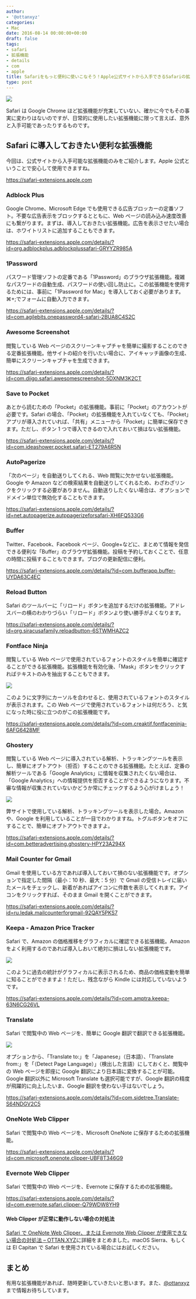 ```yaml
---
author:
- '@ottanxyz'
categories:
- Mac
date: 2016-08-14 00:00:00+00:00
draft: false
tags:
- safari
- 拡張機能
- details
- com
- apple
title: Safariをもっと便利に使いこなそう！Apple公式サイトから入手できるSafariの拡張機能
type: post
---
```


![](160814-57b001868a4d4.jpg)

Safari は Google Chrome ほど拡張機能が充実していない、確かに今でもその事実に変わりはないのですが、日常的に使用したい拡張機能に限って言えば、意外と入手可能であったりするものです。

## Safari に導入しておきたい便利な拡張機能

今回は、公式サイトから入手可能な拡張機能のみをご紹介します。Apple 公式ということで安心して使用できますね。

https://safari-extensions.apple.com

### Adblock Plus

Google Chrome、Microsoft Edge でも使用できる広告ブロッカーの定番ソフト。不要な広告表示をブロックするとともに、Web ページの読み込み速度改善にも繋がります。まずは、導入しておきたい拡張機能。広告を表示させたい場合は、ホワイトリストに追加することもできます。

https://safari-extensions.apple.com/details/?id=org.adblockplus.adblockplussafari-GRYYZR985A

### 1Password

パスワード管理ソフトの定番である「1Password」のブラウザ拡張機能。複雑なパスワードの自動生成、パスワードの使い回し防止に。この拡張機能を使用するためには、事前に「1Password for Mac」を導入しておく必要があります。⌘+;でフォームに自動入力できます。

https://safari-extensions.apple.com/details/?id=com.agilebits.onepassword4-safari-2BUA8C4S2C

### Awesome Screenshot

閲覧している Web ページのスクリーンキャプチャを簡単に撮影することのできる定番拡張機能。他サイトの紹介を行いたい場合に、アイキャッチ画像の生成、簡単にスクリーンキャプチャを生成できます。

https://safari-extensions.apple.com/details/?id=com.diigo.safari.awesomescreenshot-5DXNM3K2CT

### Save to Pocket

あとから読むための「Pocket」の拡張機能。事前に「Pocket」のアカウントが必要です。Safari の場合、「Pocket」の拡張機能を入れていなくても、「Pocket」アプリが導入されていれば、「共有」メニューから「Pocket」に簡単に保存できます。ただし、ボタン 1 つで導入できるので入れておいて損はない拡張機能。

https://safari-extensions.apple.com/details/?id=com.ideashower.pocket.safari-ET279A6R5N

### AutoPagerize

「次のページ」を自動送りしてくれる、Web 閲覧に欠かせない拡張機能。Google や Amazon などの検索結果を自動送りしてくれるため、わざわざリンクをクリックする必要がありません。自動送りしたくない場合は、オプションでドメイン単位で無効化することもできます。

https://safari-extensions.apple.com/details/?id=net.autopagerize.autppagerizeforsafari-XH6FQ533G6

### Buffer

Twitter、Facebook、Facebook ページ、Google+などに、まとめて情報を発信できる便利な「Buffer」のブラウザ拡張機能。投稿を予約しておくことで、任意の時間に投稿することもできます。ブログの更新配信に便利。

https://safari-extensions.apple.com/details/?id=com.bufferapp.buffer-UYDA63C4EC

### Reload Button

Safari のツールバーに「リロード」ボタンを追加するだけの拡張機能。アドレスバーの横のわかりづらい「リロード」ボタンより使い勝手がよくなります。

https://safari-extensions.apple.com/details/?id=org.siracusafamily.reloadbutton-6STWMHAZC2

### Fontface Ninja

閲覧している Web ページで使用されているフォントのスタイルを簡単に確認することができる拡張機能。拡張機能を有効化後、「Mask」ボタンをクリックすればテキストのみを抽出することもできます。

![](160814-57b009597bc2d.png)

このように文字列にカーソルを合わせると、使用されているフォントのスタイルが表示されます。この Web ページで使用されているフォントは何だろう、と気になった時に役に立つのがこの拡張機能です。

https://safari-extensions.apple.com/details/?id=com.creaktif.fontfaceninja-6AFG6428MF

### Ghostery

閲覧している Web ページに導入されている解析、トラッキングツールを表示し、簡単にオプトアウト（拒否）することのできる拡張機能。たとえば、定番の解析ツールである「Google Analytics」に情報を収集されたくない場合は、「Google Analytics」への情報提供を拒否することができるようになります。不審な情報が収集されていないかどうか常にチェックするよう心がけましょう！

![](160814-57b009e5ea4d1.png)

弊サイトで使用している解析、トラッキングツールを表示した場合。Amazon や、Google を利用していることが一目でわかりますね。トグルボタンをオフにすることで、簡単にオプトアウトできますよ。

https://safari-extensions.apple.com/details/?id=com.betteradvertising.ghostery-HPY23A294X

### Mail Counter for Gmail

Gmail を使用している方であれば導入しておいて損のない拡張機能です。オプションで指定した間隔（最小：10 秒、最大：5 分）で Gmail の受信トレイに届いたメールをチェックし、新着があればアイコンに件数を表示してくれます。アイコンをクリックすれば、そのまま Gmail を開くことができます。

https://safari-extensions.apple.com/details/?id=ru.ledak.mailcounterforgmail-92QAY5PKS7

### Keepa - Amazon Price Tracker

Safari で、Amazon の価格推移をグラフィカルに確認できる拡張機能。Amazon をよく利用するのであれば導入しおいて絶対に損はしない拡張機能です。

![](161012-57fe1f43241fc.png)

このように過去の統計がグラフィカルに表示されるため、商品の価格変動を簡単に知ることができますよ！ただし、残念ながら Kindle には対応していないようです。

https://safari-extensions.apple.com/details/?id=com.amptra.keepa-63N6CG26VL

### Translate

Safari で閲覧中の Web ページを、簡単に Google 翻訳で翻訳できる拡張機能。

![](161113-5827e2f0ead3d.png)

オプションから、「Translate to:」を「Japanese」（日本語）、「Translate from:」を「（Detect Page Language）」（検出した言語）にしておくと、閲覧中の Web ページを即座に Google 翻訳により日本語に変換することが可能。Google 翻訳以外に Microsoft Translate も選択可能ですが、Google 翻訳の精度が飛躍的に向上したいま、Google 翻訳を使わない手はないでしょう。

https://safari-extensions.apple.com/details/?id=com.sidetree.Translate-S64NDGV2C5

### OneNote Web Clipper

Safari で閲覧中の Web ページを、Microsoft OneNote に保存するための拡張機能。

https://safari-extensions.apple.com/details/?id=com.microsoft.onenote.clipper-UBF8T346G9

### Evernote Web Clipper

Safari で閲覧中の Web ページを、Evernote に保存するための拡張機能。

https://safari-extensions.apple.com/details/?id=com.evernote.safari.clipper-Q79WDW8YH9

#### Web Clipper が正常に動作しない場合の対処法

[Safari で OneNote Web Clipper、または Evernote Web Clipper が使用できない場合の対処法 – OTTAN.XYZ](/posts/2017/05/safari-onenote-evernote-web-clipper-not-working-5887/)に詳細をまとめました。macOS Sierra、もしくは El Capitan で Safari を使用されている場合にはお試しください。

## まとめ

有用な拡張機能があれば、随時更新していきたいと思います。また、[@ottanxyz](https://twitter.com/ottanxyz)まで情報お待ちしています。